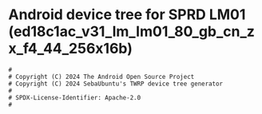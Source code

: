 # Android device tree for SPRD LM01 (ed18c1ac_v31_lm_lm01_80_gb_cn_zx_f4_44_256x16b)

```
#
# Copyright (C) 2024 The Android Open Source Project
# Copyright (C) 2024 SebaUbuntu's TWRP device tree generator
#
# SPDX-License-Identifier: Apache-2.0
#
```
